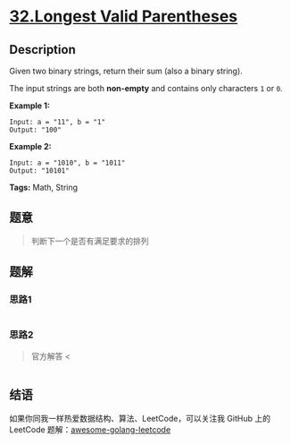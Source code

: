 # [32.Longest Valid Parentheses   ][title]

## Description

Given two binary strings, return their sum (also a binary string).

The input strings are both **non-empty** and contains only characters `1` or `0`.

**Example 1:**

```
Input: a = "11", b = "1"
Output: "100"
```

**Example 2:**

```
Input: a = "1010", b = "1011"
Output: "10101"
```

**Tags:** Math, String

## 题意
>判断下一个是否有满足要求的排列

## 题解

### 思路1
>

```go

```

### 思路2
> 官方解答
<

```go

```

## 结语

如果你同我一样热爱数据结构、算法、LeetCode，可以关注我 GitHub 上的 LeetCode 题解：[awesome-golang-leetcode][me]

[title]: https://leetcode.com/problems/next-permutation/
[me]: https://github.com/kylesliu/awesome-golang-leetcode/tree/master/src/0031.Next-Permutation
